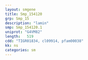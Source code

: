 ```yaml
---
layout: smgene
title: Smp_154120
grp: Smp_15
description: "lamin"
smp: Smp_154120.1
uniprot: "G4VM82"
length:   519
cdd: "TIGR01834, cl09914, pfam00038"
kk: ns
categories: sm
---
```

